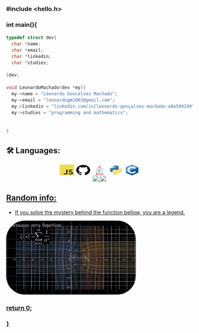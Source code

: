 ### #include <hello.h>
### int main(){

```c
typedef struct dev{
  char *name;
  char *email;
  char *linkedin;
  char *studies;

}dev;

void LeonardoMachado(dev *my){
  my->name = "Leonardo Goncalves Machado";
  my->email = "leonardogm2003@gmail.com";
  my->linkedin = "linkedin.com/in/leonardo-gonçalves-machado-a8a599249"; 
  my->studies = "programming and mathematics";
    
    
}
```

## 🛠️ Languages:

<div align = "Center">

  <img align="center"  height="30" width="40" src="https://raw.githubusercontent.com/devicons/devicon/master/icons/javascript/javascript-original.svg">
    
  <img align="center"  height="30" width="40" src="https://raw.githubusercontent.com/devicons/devicon/master/icons/github/github-original.svg">
  <img align="center"  height="30" width="40" src="https://raw.githubusercontent.com/devicons/devicon/master/icons/java/java-original-wordmark.svg">
     <img align="center" height="30" width="40" src="https://raw.githubusercontent.com/devicons/devicon/master/icons/python/python-original.svg">
     <img align="center" height="30" width="40" src="https://raw.githubusercontent.com/devicons/devicon/master/icons/c/c-original.svg">


</div>

<div align="center">
  <a href="https://github.com/leonardogonmac">
  <img height="140em" src="https://github-readme-stats.vercel.app/api?username=leonardogonmac&show_icons=true&include_all_commits=true&"/>
  <img height="140em" src="https://github-readme-stats.vercel.app/api/top-langs/?username=leonardogonmac&layout=compact&hide=html,tcl,shell"/>
</div>

## Random info: 
  - If you solve the mystery behind the function bellow, you are a legend.
  
<div align="left">
<img height="200" width="350" style="border-radius:50px;" src="https://github.com/leonardogonmac/leonardogonmac/blob/main/zetagif.gif">
</div> 
  
  
### return 0;
### }
